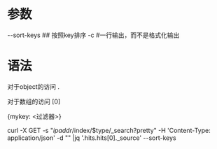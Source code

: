 # 参数
--sort-keys ## 按照key排序
-c #一行输出，而不是格式化输出


# 语法

对于object的访问
.<key>

对于数组的访问
[0]

{mykey: <过滤器>}

curl -X GET -s "$ipaddr/$index/$type/_search?pretty" -H 'Content-Type: application/json' -d "" |jq '.hits.hits[0]._source' --sort-keys